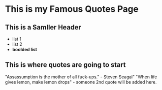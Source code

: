 # This is my Famous Quotes Page

## This is a Samller Header

* list 1
* list 2
* **boolded list**

## This is where quotes are going to start

"Assassumption is the mother of all fuck-ups." - Steven Seagal"
"When life gives lemon, make lemon drops" - someone
2nd quote will be added here.  
